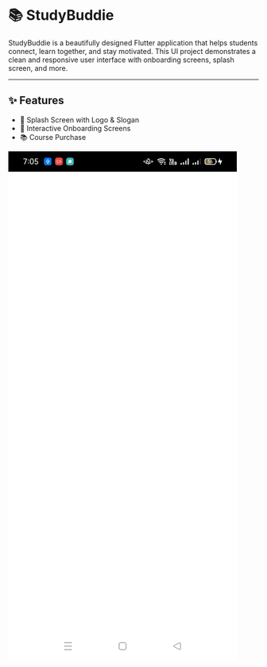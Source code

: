 
# 📚 StudyBuddie

StudyBuddie is a beautifully designed Flutter application that helps students connect, learn together, and stay motivated. This UI project demonstrates a clean and responsive user interface with onboarding screens, splash screen, and more.

---

## ✨ Features

- 👋 Splash Screen with Logo & Slogan
- 🚀 Interactive Onboarding Screens
- 📚 Course Purchase

![App Demo](assets/demo.gif)